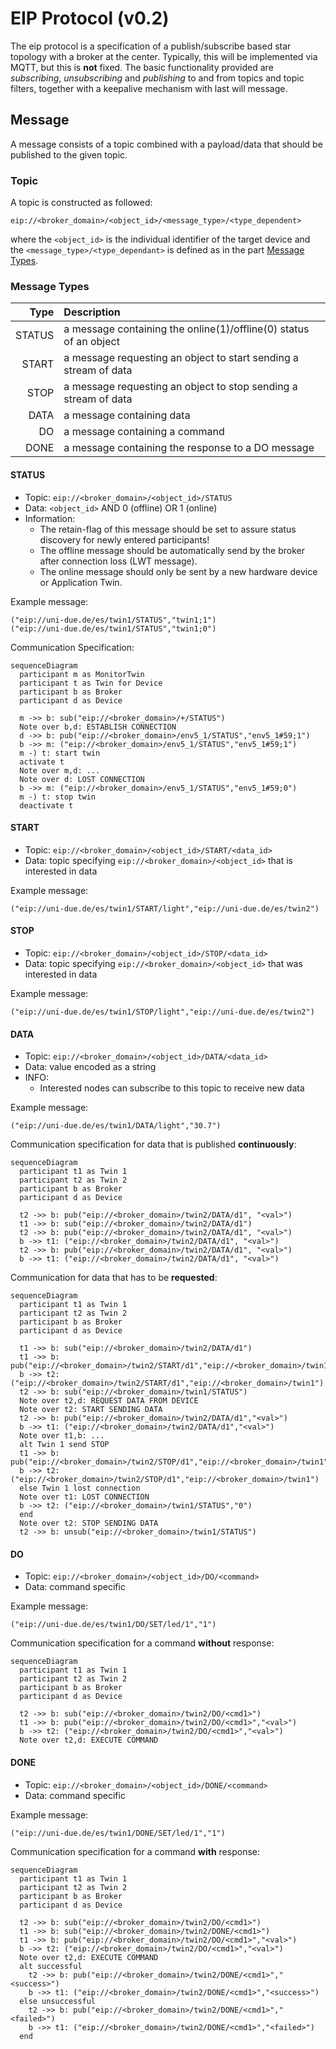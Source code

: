 # EIP Protocol (v0.2)

The eip protocol is a specification of a publish/subscribe based star topology with a broker at the center.
Typically, this will be implemented via MQTT, but this is **not** fixed.
The basic functionality provided are _subscribing_, _unsubscribing_ and _publishing_ to and from topics and topic filters, together with a keepalive mechanism with last will message.

## Message

A message consists of a topic combined with a payload/data that should be published to the given topic.

### Topic

A topic is constructed as followed:

```
eip://<broker_domain>/<object_id>/<message_type>/<type_dependent>
```

where the `<object_id>` is the individual identifier of the target device and the `<message_type>/<type_dependant>` is defined as in the part [Message Types](#message-types).

### Message Types

|   Type | Description                                                       |
| -----: | :---------------------------------------------------------------- |
| STATUS | a message containing the online(1)/offline(0) status of an object |
|  START | a message requesting an object to start sending a stream of data  |
|   STOP | a message requesting an object to stop sending a stream of data   |
|   DATA | a message containing data                                         |
|     DO | a message containing a command                                    |
|   DONE | a message containing the response to a DO message                 |

#### STATUS

-   Topic: `eip://<broker_domain>/<object_id>/STATUS`
-   Data: `<object_id>` AND 0 (offline) OR 1 (online)
-   Information:
    -   The retain-flag of this message should be set to assure status discovery for newly entered participants!
    -   The offline message should be automatically send by the broker after connection loss (LWT message).
    -   The online message should only be sent by a new hardware device or Application Twin.

Example message:

```text
("eip://uni-due.de/es/twin1/STATUS","twin1;1")
("eip://uni-due.de/es/twin1/STATUS","twin1;0")
```

Communication Specification:

```mermaid
sequenceDiagram
  participant m as MonitorTwin
  participant t as Twin for Device
  participant b as Broker
  participant d as Device

  m ->> b: sub("eip://<broker_domain>/+/STATUS")
  Note over b,d: ESTABLISH CONNECTION
  d ->> b: pub("eip://<broker_domain>/env5_1/STATUS","env5_1#59;1")
  b ->> m: ("eip://<broker_domain>/env5_1/STATUS","env5_1#59;1")
  m -) t: start twin
  activate t
  Note over m,d: ...
  Note over d: LOST CONNECTION
  b ->> m: ("eip://<broker_domain>/env5_1/STATUS","env5_1#59;0")
  m -) t: stop twin
  deactivate t
```

#### START

-   Topic: `eip://<broker_domain>/<object_id>/START/<data_id>`
-   Data: topic specifying `eip://<broker_domain>/<object_id>` that is interested in data

Example message:

```text
("eip://uni-due.de/es/twin1/START/light","eip://uni-due.de/es/twin2")
```

#### STOP

-   Topic: `eip://<broker_domain>/<object_id>/STOP/<data_id>`
-   Data: topic specifying `eip://<broker_domain>/<object_id>` that was interested in data

Example message:

```text
("eip://uni-due.de/es/twin1/STOP/light","eip://uni-due.de/es/twin2")
```

#### DATA

-   Topic: `eip://<broker_domain>/<object_id>/DATA/<data_id>`
-   Data: value encoded as a string
-   INFO:
    -   Interested nodes can subscribe to this topic to receive new data

Example message:

```text
("eip://uni-due.de/es/twin1/DATA/light","30.7")
```

Communication specification for data that is published **continuously**:

```mermaid
sequenceDiagram
  participant t1 as Twin 1
  participant t2 as Twin 2
  participant b as Broker
  participant d as Device

  t2 ->> b: pub("eip://<broker_domain>/twin2/DATA/d1", "<val>")
  t1 ->> b: sub("eip://<broker_domain>/twin2/DATA/d1")
  t2 ->> b: pub("eip://<broker_domain>/twin2/DATA/d1", "<val>")
  b ->> t1: ("eip://<broker_domain>/twin2/DATA/d1", "<val>")
  t2 ->> b: pub("eip://<broker_domain>/twin2/DATA/d1", "<val>")
  b ->> t1: ("eip://<broker_domain>/twin2/DATA/d1", "<val>")
```

Communication for data that has to be **requested**:

```mermaid
sequenceDiagram
  participant t1 as Twin 1
  participant t2 as Twin 2
  participant b as Broker
  participant d as Device

  t1 ->> b: sub("eip://<broker_domain>/twin2/DATA/d1")
  t1 ->> b: pub("eip://<broker_domain>/twin2/START/d1","eip://<broker_domain>/twin1")
  b ->> t2: ("eip://<broker_domain>/twin2/START/d1","eip://<broker_domain>/twin1")
  t2 ->> b: sub("eip://<broker_domain>/twin1/STATUS")
  Note over t2,d: REQUEST DATA FROM DEVICE
  Note over t2: START SENDING DATA
  t2 ->> b: pub("eip://<broker_domain>/twin2/DATA/d1","<val>")
  b ->> t1: ("eip://<broker_domain>/twin2/DATA/d1","<val>")
  Note over t1,b: ...
  alt Twin 1 send STOP
  t1 ->> b: pub("eip://<broker_domain>/twin2/STOP/d1","eip://<broker_domain>/twin1")
  b ->> t2: ("eip://<broker_domain>/twin2/STOP/d1","eip://<broker_domain>/twin1")
  else Twin 1 lost connection
  Note over t1: LOST CONNECTION
  b ->> t2: ("eip://<broker_domain>/twin1/STATUS","0")
  end
  Note over t2: STOP SENDING DATA
  t2 ->> b: unsub("eip://<broker_domain>/twin1/STATUS")
```

#### DO

-   Topic: `eip://<broker_domain>/<object_id>/DO/<command>`
-   Data: command specific

Example message:

```text
("eip://uni-due.de/es/twin1/DO/SET/led/1","1")
```

Communication specification for a command **without** response:

```mermaid
sequenceDiagram
  participant t1 as Twin 1
  participant t2 as Twin 2
  participant b as Broker
  participant d as Device

  t2 ->> b: sub("eip://<broker_domain>/twin2/DO/<cmd1>")
  t1 ->> b: pub("eip://<broker_domain>/twin2/DO/<cmd1>","<val>")
  b ->> t2: ("eip://<broker_domain>/twin2/DO/<cmd1>","<val>")
  Note over t2,d: EXECUTE COMMAND
```

#### DONE

-   Topic: `eip://<broker_domain>/<object_id>/DONE/<command>`
-   Data: command specific

Example message:

```text
("eip://uni-due.de/es/twin1/DONE/SET/led/1","1")
```

Communication specification for a command **with** response:

```mermaid
sequenceDiagram
  participant t1 as Twin 1
  participant t2 as Twin 2
  participant b as Broker
  participant d as Device

  t2 ->> b: sub("eip://<broker_domain>/twin2/DO/<cmd1>")
  t1 ->> b: sub("eip://<broker_domain>/twin2/DONE/<cmd1>")
  t1 ->> b: pub("eip://<broker_domain>/twin2/DO/<cmd1>","<val>")
  b ->> t2: ("eip://<broker_domain>/twin2/DO/<cmd1>","<val>")
  Note over t2,d: EXECUTE COMMAND
  alt successful
    t2 ->> b: pub("eip://<broker_domain>/twin2/DONE/<cmd1>","<success>")
    b ->> t1: ("eip://<broker_domain>/twin2/DONE/<cmd1>","<success>")
  else unsuccessful
    t2 ->> b: pub("eip://<broker_domain>/twin2/DONE/<cmd1>","<failed>")
    b ->> t1: ("eip://<broker_domain>/twin2/DONE/<cmd1>","<failed>")
  end
```
